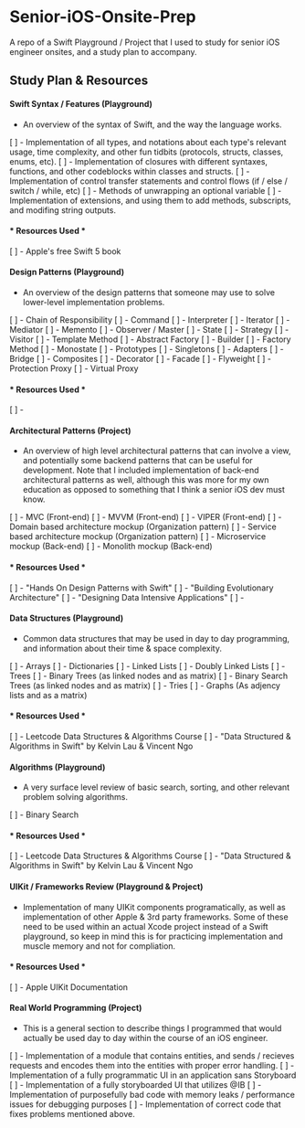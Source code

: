 # Senior-iOS-Onsite-Prep
A repo of a Swift Playground / Project that I used to study for senior iOS engineer onsites, and a study plan to accompany. 

## Study Plan & Resources

#### Swift Syntax / Features (Playground)
- An overview of the syntax of Swift, and the way the language works. 

[ ] - Implementation of all types, and notations about each type's relevant usage, time complexity, and other fun tidbits (protocols, structs, classes, enums, etc). 
[ ] - Implementation of closures with different syntaxes, functions, and other codeblocks within classes and structs. 
[ ] - Implementation of control transfer statements and control flows (if / else / switch / while, etc)
[ ] - Methods of unwrapping an optional variable 
[ ] - Implementation of extensions, and using them to add methods, subscripts, and modifing string outputs. 

#### * Resources Used *
[ ] - Apple's free Swift 5 book

#### Design Patterns (Playground)
- An overview of the design patterns that someone may use to solve lower-level implementation problems. 

[ ] - Chain of Responsibility
[ ] - Command
[ ] - Interpreter
[ ] - Iterator
[ ] - Mediator
[ ] - Memento
[ ] - Observer / Master
[ ] - State
[ ] - Strategy
[ ] - Visitor
[ ] - Template Method
[ ] - Abstract Factory
[ ] - Builder 
[ ] - Factory Method 
[ ] - Monostate 
[ ] - Prototypes
[ ] - Singletons
[ ] - Adapters
[ ] - Bridge
[ ] - Composites
[ ] - Decorator
[ ] - Facade 
[ ] - Flyweight
[ ] - Protection Proxy
[ ] - Virtual Proxy

#### * Resources Used *
[ ] - 

#### Architectural Patterns (Project)
- An overview of high level architectural patterns that can involve a view, and potentially some backend patterns that can be useful for development. Note that I included implementation of back-end architectural patterns as well, although this was more for my own education as opposed to something that I think a senior iOS dev must know. 

[ ] - MVC (Front-end)
[ ] - MVVM (Front-end)
[ ] - VIPER (Front-end)
[ ] - Domain based architecture mockup (Organization pattern)
[ ] - Service based architecture mockup (Organization pattern)
[ ] - Microservice mockup (Back-end)
[ ] - Monolith mockup (Back-end)

#### * Resources Used *
[ ] - "Hands On Design Patterns with Swift"
[ ] - "Building Evolutionary Architecture"
[ ] - "Designing Data Intensive Applications" 
[ ] - 

#### Data Structures (Playground)
- Common data structures that may be used in day to day programming, and information about their time & space complexity. 

[ ] - Arrays
[ ] - Dictionaries
[ ] - Linked Lists
[ ] - Doubly Linked Lists
[ ] - Trees
[ ] - Binary Trees (as linked nodes and as matrix)
[ ] - Binary Search Trees (as linked nodes and as matrix)
[ ] - Tries
[ ] - Graphs (As adjency lists and as a matrix)

#### * Resources Used *
[ ] - Leetcode Data Structures & Algorithms Course
[ ] - "Data Structured & Algorithms in Swift" by Kelvin Lau & Vincent Ngo

#### Algorithms (Playground)
- A very surface level review of basic search, sorting, and other relevant problem solving algorithms. 

[ ] - Binary Search

#### * Resources Used *
[ ] - Leetcode Data Structures & Algorithms Course
[ ] - "Data Structured & Algorithms in Swift" by Kelvin Lau & Vincent Ngo

#### UIKit / Frameworks Review (Playground & Project)
- Implementation of many UIKit components programatically, as well as implementation of other Apple & 3rd party frameworks. Some of these need to be used within an actual Xcode project instead of a Swift playground, so keep in mind this is for practicing implementation and muscle memory and not for compliation. 

#### * Resources Used *
[ ] - Apple UIKit Documentation

#### Real World Programming (Project)
- This is a general section to describe things I programmed that would actually be used day to day within the course of an iOS engineer. 

[ ] - Implementation of a module that contains entities, and sends / recieves requests and encodes them into the entities with proper error handling. 
[ ] - Implementation of a fully programmatic UI in an application sans Storyboard
[ ] - Implementation of a fully storyboarded UI that utilizes @IB
[ ] - Implementation of purposefully bad code with memory leaks / performance issues for debugging purposes
[ ] - Implementation of correct code that fixes problems mentioned above. 
